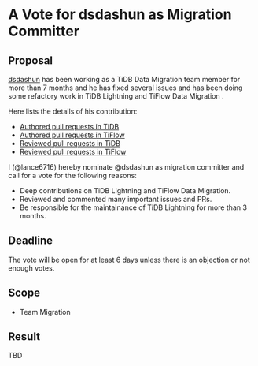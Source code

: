 # A Vote for dsdashun as Migration Committer

## Proposal

[dsdashun](https://github.com/dsdashun) has been working as a TiDB Data Migration team member for more than 7 months and he has fixed several issues and has been doing some refactory work in TiDB Lightning and TiFlow Data Migration .

Here lists the details of his contribution:

* [Authored pull requests in TiDB](https://github.com/pingcap/tidb/pulls?q=is%3Apr+sort%3Aupdated-desc+author%3Adsdashun+is%3Aclosed)
* [Authored pull requests in TiFlow](https://github.com/pingcap/tiflow/pulls?q=is%3Apr+sort%3Aupdated-desc+author%3Adsdashun+is%3Aclosed)
* [Reviewed pull requests in TiDB](https://github.com/pingcap/tidb/pulls?q=is%3Apr+reviewed-by%3Adsdashun)
* [Reviewed pull requests in TiFlow](https://github.com/pingcap/tiflow/pulls?q=is%3Apr+reviewed-by%3Adsdashun)

I (@lance6716) hereby nominate @dsdashun as migration committer and call for a vote for the following reasons:

* Deep contributions on TiDB Lightning and TiFlow Data Migration. 
* Reviewed and commented many important issues and PRs.
* Be responsible for the maintainance of TiDB Lightning for more than 3 months.

## Deadline

The vote will be open for at least 6 days unless there is an objection or not enough votes.

## Scope

* Team Migration

## Result

TBD
